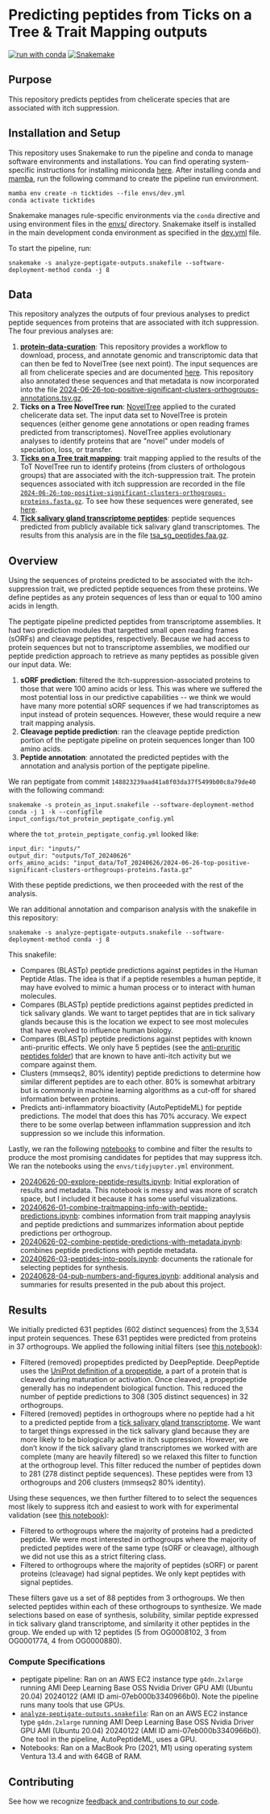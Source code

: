 # Predicting peptides from Ticks on a Tree & Trait Mapping outputs 

[![run with conda](http://img.shields.io/badge/run%20with-conda-3EB049?labelColor=000000&logo=anaconda)](https://docs.conda.io/projects/miniconda/en/latest/)
[![Snakemake](https://img.shields.io/badge/snakemake--green)](https://snakemake.readthedocs.io/en/stable/)

## Purpose

This repository predicts peptides from chelicerate species that are associated with itch suppression.

## Installation and Setup

This repository uses Snakemake to run the pipeline and conda to manage software environments and installations. You can find operating system-specific instructions for installing miniconda [here](https://docs.conda.io/projects/miniconda/en/latest/). After installing conda and [mamba](https://mamba.readthedocs.io/en/latest/), run the following command to create the pipeline run environment.

```{bash}
mamba env create -n ticktides --file envs/dev.yml
conda activate ticktides
```

Snakemake manages rule-specific environments via the `conda` directive and using environment files in the [envs/](./envs/) directory. Snakemake itself is installed in the main development conda environment as specified in the [dev.yml](./envs/dev.yml) file.

To start the pipeline, run:

```{bash}
snakemake -s analyze-peptigate-outputs.snakefile --software-deployment-method conda -j 8
```

## Data

This repository analyzes the outputs of four previous analyses to predict peptide sequences from proteins that are associated with itch suppression.
The four previous analyses are:
1. [**protein-data-curation**](https://github.com/Arcadia-Science/protein-data-curation/): This repository provides a workflow to download, process, and annotate genomic and transcriptomic data that can then be fed to NovelTree (see next point). The input sequences are all from chelicerate species and are documented [here](https://github.com/Arcadia-Science/2023-chelicerate-analysis/blob/main/inputs/samples.tsv). This repository also annotated these sequences and that metadata is now incorporated into the file [2024-06-26-top-positive-significant-clusters-orthogroups-annotations.tsv.gz](inputs/2024-06-26-top-positive-significant-clusters-orthogroups-annotations.tsv.gz). 
2. **Ticks on a Tree NovelTree run**: [NovelTree](https://github.com/Arcadia-Science/noveltree) applied to the curated chelicerate data set. The input data set to NovelTree is protein sequences (either genome gene annotations or open reading frames predicted from transcriptomes). NovelTree applies evolutionary analyses to identify proteins that are "novel" under models of speciation, loss, or transfer. 
3. [**Ticks on a Tree trait mapping**](https://github.com/Arcadia-Science/2024-ticks-on-a-tree): trait mapping applied to the results of the ToT NovelTree run to identify proteins (from clusters of orthologous groups) that are associated with the itch-suppression trait. The protein sequences associated with itch suppression are recorded in the file [`2024-06-26-top-positive-significant-clusters-orthogroups-proteins.fasta.gz`](./inputs/2024-06-26-top-positive-significant-clusters-orthogroups-proteins.fasta.gz). To see how these sequences were generated, see [here](https://github.com/Arcadia-Science/2024-ticks-on-a-tree/tree/main?tab=readme-ov-file#analysis-of-clusters-of-orthogroups-positively-associated-with-itch-suppression).
4. [**Tick salivary gland transcriptome peptides**](https://github.com/Arcadia-Science/2024-tick-sg-peptides-tsa/): peptide sequences predicted from publicly available tick salivary gland transcriptomes. The results from this analysis are in the file [tsa_sg_peptides.faa.gz](inputs/tsa_sg_peptides.faa.gz). 

## Overview

Using the sequences of proteins predicted to be associated with the itch-suppression trait, we predicted peptide sequences from these proteins.
We define peptides as any protein sequences of less than or equal to 100 amino acids in length.

The peptigate pipeline predicted peptides from transcriptome assemblies.
It had two prediction modules that targetted small open reading frames (sORFs) and cleavage peptides, respectively.
Because we had access to protein sequences but not to transcriptome assemblies, we modified our peptide prediction approach to retrieve as many peptides as possible given our input data.
We:
1. **sORF prediction**: filtered the itch-suppression-associated proteins to those that were 100 amino acids or less. This was where we suffered the most potential loss in our predictive capabilities -- we think we would have many more potential sORF sequences if we had transcriptomes as input instead of protein sequences. However, these would require a new trait mapping analysis.
2. **Cleavage peptide prediction**: ran the cleavage peptide prediction portion of the peptigate pipeline on protein sequences longer than 100 amino acids.
3. **Peptide annotation**: annotated the predicted peptides with the annotation and analysis portion of the peptigate pipeline.

We ran peptigate from commit `148823239aad41a8f03da37f5499b00c8a79de40` with the following command:

```
snakemake -s protein_as_input.snakefile --software-deployment-method conda -j 1 -k --configfile input_configs/tot_protein_peptigate_config.yml
```

where the `tot_protein_peptigate_config.yml` looked like:
```
input_dir: "inputs/"
output_dir: "outputs/ToT_20240626"
orfs_amino_acids: "input_data/ToT_20240626/2024-06-26-top-positive-significant-clusters-orthogroups-proteins.fasta.gz"
```

With these peptide predictions, we then proceeded with the rest of the analysis.

We ran additional annotation and comparison analysis with the snakefile in this repository:

```
snakemake -s analyze-peptigate-outputs.snakefile --software-deployment-method conda -j 8
```

This snakefile:
* Compares (BLASTp) peptide predictions against peptides in the Human Peptide Atlas. The idea is that if a peptide resembles a human peptide, it may have evolved to mimic a human process or to interact with human molecules.
* Compares (BLASTp) peptide predictions against peptides predicted in tick salivary glands. We want to target peptides that are in tick salivary glands because this is the location we expect to see most molecules that have evolved to influence human biology.
* Compares (BLASTp) peptide predictions against peptides with known anti-pruritic effects. We only have 5 peptides (see the [anti-pruritic peptides folder](./inputs/antipruritic_peptides)) that are known to have anti-itch activity but we compare against them.
* Clusters (mmseqs2, 80% identity) peptide predictions to determine how similar different peptides are to each other. 80% is somewhat arbitrary but is commonly in machine learning algorithms as a cut-off for shared information between proteins.
* Predicts anti-inflammatory bioactivity (AutoPeptideML) for peptide predictions. The model that does this has 70% accuracy. We expect there to be some overlap between inflammation suppression and itch suppression so we include this information.


Lastly, we ran the following [notebooks](./notebooks) to combine and filter the results to produce the most promising candidates for peptides that may suppress itch. 
We ran the notebooks using the `envs/tidyjupyter.yml` environment.

* [20240626-00-explore-peptide-results.ipynb](./notebooks/20240626-00-explore-peptide-results.ipynb): Initial exploration of results and metadata. This notebook is messy and was more of scratch space, but I included it because it has some useful visualizations.
* [20240626-01-combine-traitmapping-info-with-peptide-predictions.ipynb](./notebooks/20240626-01-combine-traitmapping-info-with-peptide-predictions.ipynb): combines information from trait mapping anaylysis and peptide predictions and summarizes information about peptide predictions per orthogroup.
* [20240626-02-combine-peptide-predictions-with-metadata.ipynb](./notebooks/20240626-02-combine-peptide-predictions-with-metadata.ipynb): combines peptide predictions with peptide metadata.
* [20240626-03-peptides-into-pools.ipynb](./notebooks/20240626-03-peptides-into-pools.ipynb): documents the rationale for selecting peptides for synthesis.
* [20240628-04-pub-numbers-and-figures.ipynb](./notebooks/20240628-04-pub-numbers-and-figures.ipynb): additional analysis and summaries for results presented in the pub about this project.

## Results 

We initially predicted 631 peptides (602 distinct sequences) from the 3,534 input protein sequences.
These 631 peptides were predicted from proteins in 37 orthogroups.
We applied the following initial filters (see [this notebook](./notebooks/20240626-02-combine-peptide-predictions-with-metadata.ipynb)):
* Filtered (removed) propeptides predicted by DeepPeptide. DeepPeptide uses the [UniProt definition of a propeptide](https://www.uniprot.org/help/propep), a part of a protein that is cleaved during maturation or activation. Once cleaved, a propeptide generally has no independent biological function. This reduced the number of peptide predictions to 308 (305 distinct sequences) in 32 orthogroups.
* Filtered (removed) peptides in orthogroups where no peptide had a hit to a predicted peptide from a [tick salivary gland transcriptome](https://github.com/Arcadia-Science/2024-tick-sg-peptides-tsa/). We want to target things expressed in the tick salivary gland because they are more likely to be biologically active in itch suppression. However, we don’t know if the tick salivary gland transcriptomes we worked with are complete (many are heavily filtered) so we relaxed this filter to function at the orthogroup level. This filter reduced the number of peptides down to 281 (278 distinct peptide sequences). These peptides were from 13 orthogroups and 206 clusters (mmseqs2 80% identity).

Using these sequences, we then further filtered to to select the sequences most likely to suppress itch and easiest to work with for experimental validation (see [this notebook](./notebooks/20240626-03-peptides-into-pools.ipynb)):
* Filtered to orthogroups where the majority of proteins had a predicted peptide. We were most interested in orthogroups where the majority of predicted peptides were of the same type (sORF or cleavage), although we did not use this as a strict filtering class.
* Filtered to orthogroups where the majority of peptides (sORF) or parent proteins (cleavage) had signal peptides. We only kept peptides with signal peptides.

These filters gave us a set of 88 peptides from 3 orthogroups.
We then selected peptides within each of these orthogroups to synthesize.
We made selections based on ease of synthesis, solubility, similar peptide expressed in tick salivary gland transcriptome, and similarity it other peptides in the group.
We ended up with 12 peptides (5 from OG0008102, 3 from OG0001774, 4 from OG0000880).

### Compute Specifications

* peptigate pipeline: Ran on an AWS EC2 instance type `g4dn.2xlarge` running AMI Deep Learning Base OSS Nvidia Driver GPU AMI (Ubuntu 20.04) 20240122 (AMI ID ami-07eb000b3340966b0). Note the pipeline runs many tools that use GPUs.
* [`analyze-peptigate-outputs.snakefile`](./analyze-peptigate-outputs.snakefile): Ran on an AWS EC2 instance type `g4dn.2xlarge` running AMI Deep Learning Base OSS Nvidia Driver GPU AMI (Ubuntu 20.04) 20240122 (AMI ID ami-07eb000b3340966b0). One tool in the pipeline, AutoPeptideML, uses a GPU.
* Notebooks: Ran on a MacBook Pro (2021, M1) using operating system Ventura 13.4 and with 64GB of RAM.   

## Contributing

See how we recognize [feedback and contributions to our code](https://github.com/Arcadia-Science/arcadia-software-handbook/blob/main/guides-and-standards/guide-credit-for-contributions.md).
